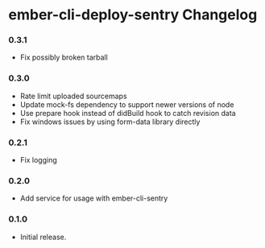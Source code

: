 # ember-cli-deploy-sentry Changelog

### 0.3.1

- Fix possibly broken tarball

### 0.3.0

- Rate limit uploaded sourcemaps
- Update mock-fs dependency to support newer versions of node
- Use prepare hook instead of didBuild hook to catch revision data
- Fix windows issues by using form-data library directly

### 0.2.1

- Fix logging

### 0.2.0

- Add service for usage with ember-cli-sentry

### 0.1.0

- Initial release.
